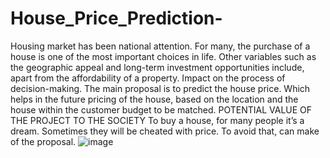 # House_Price_Prediction-
Housing market has been national attention. For many, the purchase of a house is one of the most important choices in life. Other variables such as the geographic appeal and long-term investment opportunities include, apart from the affordability of a property. Impact on the process of decision-making. The main proposal is to  predict the house price. Which helps in the future pricing of the house, based on the location  and the house within the customer budget to be matched.
POTENTIAL VALUE OF THE PROJECT TO THE SOCIETY
To buy a house, for many people it’s a dream. Sometimes they will be cheated with price. To avoid that, can make of the proposal. 
![image](https://user-images.githubusercontent.com/60428106/134798356-42b78238-1369-4e82-a9e9-da6d3daf7a79.png)

